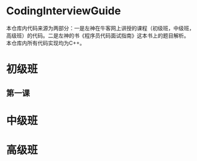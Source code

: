 # CodingInterviewGuide

本仓库内代码来源为两部分：一是左神在牛客网上讲授的课程（初级班，中级班，高级班）的代码。二是左神的书《程序员代码面试指南》这本书上的题目解析。
本仓库内所有代码实现均为C++。

# 初级班

## 第一课

# 中级班

# 高级班


